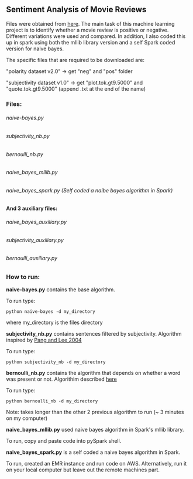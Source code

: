 ## Sentiment Analysis of Movie Reviews

Files were obtained from [here](https://www.cs.cornell.edu/people/pabo/movie-review-data/). The main task of this machine learning project is to identify whether a movie review is positive or negative. Different variations were used and compared. In addition, I also coded this up in spark using both the mllib library version and a self Spark coded version for naive bayes. 

The specific files that are required to be downloaded are: 

"polarity dataset v2.0" -> get "neg" and "pos" folder

"subjectivity dataset v1.0" -> get "plot.tok.gt9.5000" and  "quote.tok.gt9.5000" (append .txt at the end of the name)

### Files:

###### naive-bayes.py
###### subjectivity_nb.py
###### bernoulli_nb.py
###### naive_bayes_mllib.py
###### naive_bayes_spark.py (Self coded a naibe bayes algorithm in Spark)



#### And 3 auxiliary files:

###### naive_bayes_auxiliary.py
###### subjectivity_auxiliary.py
###### bernoulli_auxiliary.py

### How to run:

__naive-bayes.py__ contains the base algorithm.

To run type:

	python naive-bayes -d my_directory

where my_directory is the files directory

__subjectivity_nb.py__ contains sentences filtered by subjectivity. Algorithm inspired by [Pang and Lee 2004](http://www.cs.cornell.edu/home/llee/papers/cutsent.pdf) 

To run type:

	python subjectivity_nb -d my_directory

__bernoulli_nb.py__ contains the algorithm that depends on whether a word was present or not. Algorithim described [here](http://nlp.stanford.edu/IR-book/html/htmledition/the-bernoulli-model-1.html#fig:bernoullialg)
	
To run type:

	python bernoulli_nb -d my_directory

Note: takes longer than the other 2 previous algorithm to run (~ 3 minutes on my computer)

__naive_bayes_mllib.py__ used naive bayes algorithm in Spark's mllib library.

To run, copy and paste code into pySpark shell. 

__naive_bayes_spark.py__ is a self coded a naive bayes algorithm in Spark. 

To run, created an EMR instance and run code on AWS. Alternatively, run it on your local computer but leave out the remote machines part. 
